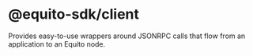 # @equito-sdk/client

Provides easy-to-use wrappers around JSONRPC calls that flow from an application to an Equito node.
